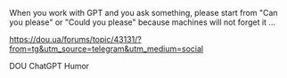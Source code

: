 
When you work with GPT and you ask something, please start from "Can you please" or "Could you please" because machines will not forget it ...

https://dou.ua/forums/topic/43131/?from=tg&utm_source=telegram&utm_medium=social

DOU ChatGPT Humor